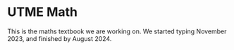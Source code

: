 # UTME Math
This is the maths textbook we are working on.
We started typing November 2023, and finished by August 2024.